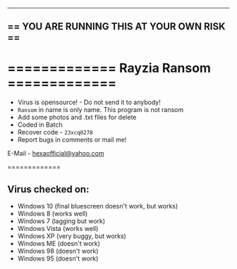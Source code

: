 
---------------------------------------
== YOU ARE RUNNING THIS AT YOUR OWN RISK ==
---------------------------------------

=============
Rayzia Ransom =============
=============

 - Virus is opensource! - Do not send it to anybody!
 - `Ransom` in name is only name. This program is not ransom 
 - Add some photos and .txt files for delete
 - Coded in Batch
 - Recover code - `23xcq0278`
 - Report bugs in comments or mail me!

E-Mail - hexaofficial@yahoo.com

=============

## Virus checked on:

 - Windows 10 (final bluescreen doesn't work, but works) 
 - Windows 8 (works well)
 - Windows 7 (lagging but work)
 - Windows Vista (works well)
 - Windows XP (very buggy, but works)
 - Windows ME (doesn't work)
 - Windows 98 (doesn't work)
 - Windows 95 (doesn't work)



